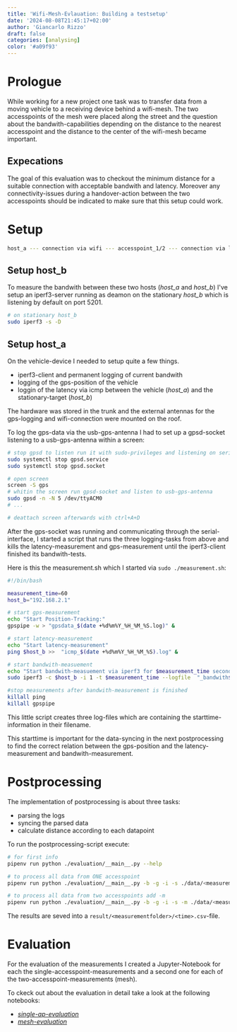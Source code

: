 ```yaml
---
title: 'Wifi-Mesh-Evlauation: Building a testsetup'
date: '2024-08-08T21:45:17+02:00'
author: 'Giancarlo Rizzo'
draft: false
categories: [analysing]
color: '#a09f93'
---
```


# Prologue

While working for a new project one task was to transfer data from a moving vehicle to a receiving device behind a wifi-mesh. The two accesspoints of the mesh were placed along the street and the question about the bandwith-capabilities depending on the distance to the nearest accesspoint and the distance to the center of the wifi-mesh became important. 

## Expecations

The goal of this evaluation was to checkout the minimum distance for a suitable connection with acceptable bandwith and latency. Moreover any connectivity-issues during a handover-action between the two accesspoints should be indicated to make sure that this setup could work.

# Setup

```bash
host_a --- connection via wifi --- accesspoint_1/2 --- connection via lan --- host_b 
```

## Setup host_b

To measure the bandwith between these two hosts (_host_a_ and _host_b_) I've setup an iperf3-server running as deamon on the stationary _host_b_ which is listening by default on port 5201.

```bash
# on stationary host_b
sudo iperf3 -s -D
```

## Setup host_a

On the vehicle-device I needed to setup quite a few things.

- iperf3-client and permanent logging of current bandwith
- logging of the gps-position of the vehicle
- loggin  of the latency via icmp between the vehicle (_host_a_) and the stationary-target (_host_b_) 

The hardware was stored in the trunk and the external antennas for the gps-logging and wifi-connection were mounted on the roof.

To log the gps-data via the usb-gps-antenna I had to set up a gpsd-socket listening to a usb-gps-antenna within a screen:

```bash
# stop gpsd to listen run it with sudo-privileges and listening on serial-input
sudo systemctl stop gpsd.service
sudo systemctl stop gpsd.socket

# open screen
screen -S gps
# whitin the screen run gpsd-socket and listen to usb-gps-antenna
sudo gpsd -n -N 5 /dev/ttyACM0 
# ...

# deattach screen afterwards with ctrl+A+D
```

After the gps-socket was running and communicating through the serial-interface, I started a script that runs the three logging-tasks from above and kills the latency-measurement and gps-measurement until the iperf3-client finished its bandwith-tests.

Here is this the measurement.sh which I started via `sudo ./measurement.sh`:

```bash
#!/bin/bash

measurement_time=60
host_b="192.168.2.1"

# start gps-measurement
echo "Start Position-Tracking:"
gpspipe -w > "gpsdata_$(date +%d%m%Y_%H_%M_%S.log)" &

# start latency-measurement
echo "Start latency-measurement"
ping $host_b >>  "icmp_$(date +%d%m%Y_%H_%M_%S).log" &

# start bandwith-measuement
echo "Start bandwith-measuement via iperf3 for $measurement_time seconds."
sudo iperf3 -c $host_b -i 1 -t $measurement_time --logfile  "_bandwith$(date +%d%m%Y_%H_%M_%S).log"

#stop measurements after bandwith-measurement is finished
killall ping
killall gpspipe
```

This little script creates three log-files which are containing the starttime-information in their filename. 

This starttime is important for the data-syncing in the next postprocessing to find the correct relation between the gps-position and the latency-measurement and bandwith-measurement.

# Postprocessing

The implementation of postprocessing is about three tasks:

- parsing the logs
- syncing the parsed data
- calculate distance according to each datapoint

To run the postprocessing-script execute:

```bash
# for first info
pipenv run python ./evaluation/__main__.py --help

# to process all data from ONE accesspoint
pipenv run python ./evaluation/__main__.py -b -g -i -s ./data/<measurementfolder>/

# to process all data from two accesspoints add -m 
pipenv run python ./evaluation/__main__.py -b -g -i -s -m ./data/<measurementfolder>/
```

The results are seved into a `result/<measurementfolder>/<time>.csv`-file.

# Evaluation

For the evaluation of the measurements I created a Jupyter-Notebook for each the single-accesspoint-measurements and a second one for each of the two-accesspoint-measurements (mesh).

To ckeck out about the evaluation in detail take a look at the following notebooks:

- _[single-ap-evaluation](https://github.com/protogia/WIFI-Mesh-Evaluation/blob/main/evaluation/evaluate_single_AP_connection.ipynb)_
- _[mesh-evaluation](https://github.com/protogia/WIFI-Mesh-Evaluation/blob/main/evaluation/evaluate_dual_mesh_wlan_connection.ipynb)_
